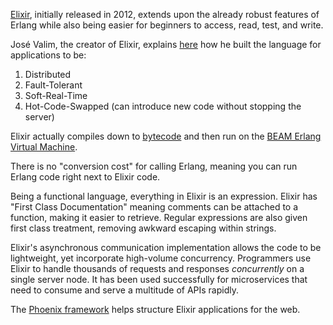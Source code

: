 [Elixir](http://elixir-lang.org/), initially released in 2012, extends upon the already robust features of Erlang while also being easier for beginners to access, read, test, and write.

José Valim, the creator of Elixir, explains [here](https://vimeo.com/53221562) how he built the language for applications to be:
  1. Distributed
  2. Fault-Tolerant
  3. Soft-Real-Time
  4. Hot-Code-Swapped (can introduce new code without stopping the server)

Elixir actually compiles down to [bytecode](https://en.wikipedia.org/wiki/Bytecode) and then run on the [BEAM Erlang Virtual Machine](https://erlangcentral.org/euc-2014-robert-virding-hitchhikers-tour-of-the-beam/#.VmsIIBorJE4).

There is no "conversion cost" for calling Erlang, meaning you can run Erlang code right next to Elixir code.

Being a functional language, everything in Elixir is an expression. Elixir has "First Class Documentation" meaning comments  can be attached to a function, making it easier to retrieve. Regular expressions are also given first class treatment, removing awkward escaping within strings.

Elixir's asynchronous communication implementation allows the code to be lightweight, yet incorporate high-volume concurrency. Programmers use Elixir to handle thousands of requests and responses *concurrently* on a single server node. It has been used successfully for microservices that need to consume and serve a multitude of APIs rapidly.

The [Phoenix framework](http://www.phoenixframework.org/) helps structure Elixir applications for the web.  
